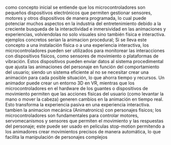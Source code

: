 como concepto inicial se entiende que los microcontroladores son pequeños dispositivos electrónicos que permiten gestionar sensores, motores y otros dispositivos de manera programada,
lo cual puede potenciar muchos aspectos en la industria del entretenimiento debido a la creciente busqueda de la interactividad e inmersividad en las animaciones y experiencias,
volviendolas no solo visuales sino también física e interactiva. ejemplos concretos serian la animacion procedural; Si se lleva este concepto a una instalación física o a una experiencia interactiva,
los microcontroladores pueden ser utilizados para monitorear las interacciones con dispositivos físicos, como sensores de movimiento o plataformas de vibración. 
Estos dispositivos pueden enviar datos al sistema procedimental que ajusta las animaciones del personaje en función del comportamiento del usuario; siendo un sistema eficiente
al no se necesitar crear una animación para cada posible situación, lo que ahorra tiempo y recursos. Un animador puede crear un entorno 3D en VR,
mientras que los microcontroladores en el hardware de los guantes o dispositivos de movimiento permiten que las acciones físicas del usuario (como levantar la mano o mover la cabeza)
generen cambios en la animación en tiempo real. Esto transforma la experiencia pasiva en una experiencia interactiva. tambien la animacion mecánica (Animatronics) con personajes fisicos;
los microcontroladores son fundamentales para controlar motores, servomecanismos y sensores que permiten el movimiento y las respuestas del personaje; este puede ser usado en peliculas stop-motion
permitendo a los animadores crear movimientos precisos de manera automática, lo que facilita la manipulación de personajes complejos
